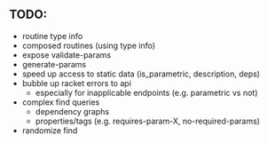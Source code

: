 ## TODO:

- routine type info
- composed routines (using type info)
- expose validate-params
- generate-params
- speed up access to static data (is_parametric, description, deps)
- bubble up racket errors to api
  - especially for inapplicable endpoints (e.g. parametric vs not)
- complex find queries
  - dependency graphs
  - properties/tags (e.g. requires-param-X, no-required-params)
- randomize find
